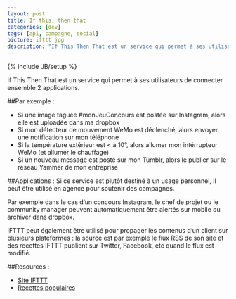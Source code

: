 ```yaml
---
layout: post
title: If this, then that
categories: [dev]
tags: [api, campagne, social]
picture: ifttt.jpg
description: "If This Then That est un service qui permet à ses utilisateurs de connecter ensemble 2 applications."
---
```

{% include JB/setup %}

If This Then That est un service qui permet à ses utilisateurs de connecter ensemble 2 applications.

##Par exemple :     
- Si une image taguée #monJeuConcours est postée sur Instagram, alors elle est uploadée dans ma dropbox
- Si mon détecteur de mouvement WeMo est déclenché, alors envoyer une notification sur mon téléphone
- Si la température extérieur est < à 10°, alors allumer mon intérrupteur WeMo (et allumer le chauffage)
- Si un nouveau message est posté sur mon Tumblr, alors le publier sur le réseau Yammer de mon entreprise

##Applications : 
Si ce service est plutôt destiné à un usage personnel, il peut être utilisé en agence pour soutenir des campagnes.

Par exemple dans le cas d’un concours Instagram, le chef de projet ou le community manager peuvent automatiquement être alertés sur mobile ou archiver dans dropbox.

IFTTT peut également être utilisé pour propager les contenus d’un client sur plusieurs plateformes : la source est par exemple le flux RSS de son site et des recettes IFTTT publient sur Twitter, Facebook, etc quand le flux est modifié.

##Resources :
- [Site IFTTT](https://ifttt.com)
- [Recettes populaires](https://ifttt.com/recipes?sort=popular)